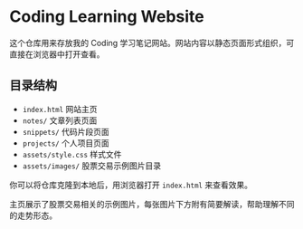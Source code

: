 # Coding Learning Website

这个仓库用来存放我的 Coding 学习笔记网站。网站内容以静态页面形式组织，可直接在浏览器中打开查看。

## 目录结构

- `index.html` 网站主页
- `notes/` 文章列表页面
- `snippets/` 代码片段页面
- `projects/` 个人项目页面
- `assets/style.css` 样式文件
- `assets/images/` 股票交易示例图片目录

你可以将仓库克隆到本地后，用浏览器打开 `index.html` 来查看效果。

主页展示了股票交易相关的示例图片，每张图片下方附有简要解读，帮助理解不同的走势形态。
